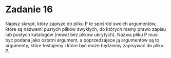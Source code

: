 # Zadanie 16

Napisz skrypt, który zapisze do pliku P te spośród swoich argumentów, które są nazwami pustych plików zwykłych, do których mamy prawo zapisu lub pustych katalogów (newat bez plików ukrytych). Nazwa pliku P musi być podana jako ostatni argument, a poprzedzajace ją argumentów są to argumenty, które testujemy i które być może będziemy zapisywać do pliku P.